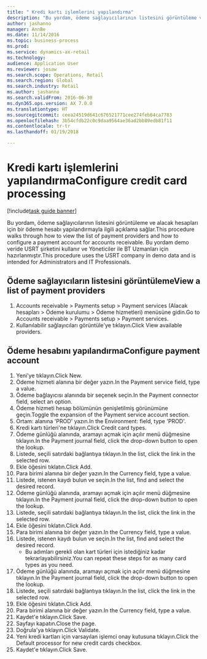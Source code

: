 ```yaml
--- 
title: " Kredi kartı işlemlerini yapılandırma"
description: "Bu yordam, ödeme sağlayıcılarının listesini görüntüleme ve alacak hesapları için bir ödeme hesabı yapılandırmayla ilgili açıklama sağlar."
author: jashanno
manager: AnnBe
ms.date: 11/14/2016
ms.topic: business-process
ms.prod: 
ms.service: dynamics-ax-retail
ms.technology: 
audience: Application User
ms.reviewer: josaw
ms.search.scope: Operations, Retail
ms.search.region: Global
ms.search.industry: Retail
ms.author: jashanno
ms.search.validFrom: 2016-06-30
ms.dyn365.ops.version: AX 7.0.0
ms.translationtype: HT
ms.sourcegitcommit: ceea24519d641c676521771cee274feb64ca7783
ms.openlocfilehash: 3b54cfdb22c0c9daa9564ae36ad2bb89edb81f11
ms.contentlocale: tr-tr
ms.lasthandoff: 01/19/2018

---
```

# <a name="configure-credit-card-processing"></a><span data-ttu-id="c220b-103"> Kredi kartı işlemlerini yapılandırma</span><span class="sxs-lookup"><span data-stu-id="c220b-103">Configure credit card processing</span></span>

[!include[task guide banner](../includes/task-guide-banner.md)]

<span data-ttu-id="c220b-104">Bu yordam, ödeme sağlayıcılarının listesini görüntüleme ve alacak hesapları için bir ödeme hesabı yapılandırmayla ilgili açıklama sağlar.</span><span class="sxs-lookup"><span data-stu-id="c220b-104">This procedure walks through how to view the list of payment providers and how to configure a payment account for accounts receivable.</span></span> <span data-ttu-id="c220b-105">Bu yordam demo veride USRT şirketini kullanır ve Yöneticiler ile BT Uzmanları için hazırlanmıştır.</span><span class="sxs-lookup"><span data-stu-id="c220b-105">This procedure uses the USRT company in demo data and is intended for Administrators and IT Professionals.</span></span>


## <a name="view-a-list-of-payment-providers"></a><span data-ttu-id="c220b-106">Ödeme sağlayıcıların listesini görüntüleme</span><span class="sxs-lookup"><span data-stu-id="c220b-106">View a list of payment providers</span></span>
1. <span data-ttu-id="c220b-107">Accounts receivable > Payments setup > Payment services (Alacak hesapları > Ödeme kurulumu > Ödeme hizmetleri) menüsüne gidin.</span><span class="sxs-lookup"><span data-stu-id="c220b-107">Go to Accounts receivable > Payments setup > Payment services.</span></span>
2. <span data-ttu-id="c220b-108">Kullanılabilir sağlayıcıları görüntüle'ye tıklayın.</span><span class="sxs-lookup"><span data-stu-id="c220b-108">Click View available providers.</span></span>

## <a name="configure-payment-account"></a><span data-ttu-id="c220b-109">Ödeme hesabını yapılandırma</span><span class="sxs-lookup"><span data-stu-id="c220b-109">Configure payment account</span></span>
1. <span data-ttu-id="c220b-110">Yeni'ye tıklayın.</span><span class="sxs-lookup"><span data-stu-id="c220b-110">Click New.</span></span>
2. <span data-ttu-id="c220b-111">Ödeme hizmeti alanına bir değer yazın.</span><span class="sxs-lookup"><span data-stu-id="c220b-111">In the Payment service field, type a value.</span></span>
3. <span data-ttu-id="c220b-112">Ödeme bağlayıcısı alanında bir seçenek seçin.</span><span class="sxs-lookup"><span data-stu-id="c220b-112">In the Payment connector field, select an option.</span></span>
4. <span data-ttu-id="c220b-113">Ödeme hizmeti hesap bölümünün genişletilmiş görünümüne geçin.</span><span class="sxs-lookup"><span data-stu-id="c220b-113">Toggle the expansion of the Payment service account section.</span></span>
5. <span data-ttu-id="c220b-114">Ortam: alanına 'PROD' yazın.</span><span class="sxs-lookup"><span data-stu-id="c220b-114">In the Environment: field, type 'PROD'.</span></span>
6. <span data-ttu-id="c220b-115">Kredi kartı türleri'ne tıklayın.</span><span class="sxs-lookup"><span data-stu-id="c220b-115">Click Credit card types.</span></span>
7. <span data-ttu-id="c220b-116">Ödeme günlüğü alanında, aramayı açmak için açılır menü düğmesine tıklayın.</span><span class="sxs-lookup"><span data-stu-id="c220b-116">In the Payment journal field, click the drop-down button to open the lookup.</span></span>
8. <span data-ttu-id="c220b-117">Listede, seçili satırdaki bağlantıya tıklayın.</span><span class="sxs-lookup"><span data-stu-id="c220b-117">In the list, click the link in the selected row.</span></span>
9. <span data-ttu-id="c220b-118">Ekle öğesini tıklatın.</span><span class="sxs-lookup"><span data-stu-id="c220b-118">Click Add.</span></span>
10. <span data-ttu-id="c220b-119">Para birimi alanına bir değer yazın.</span><span class="sxs-lookup"><span data-stu-id="c220b-119">In the Currency field, type a value.</span></span>
11. <span data-ttu-id="c220b-120">Listede, istenen kaydı bulun ve seçin.</span><span class="sxs-lookup"><span data-stu-id="c220b-120">In the list, find and select the desired record.</span></span>
12. <span data-ttu-id="c220b-121">Ödeme günlüğü alanında, aramayı açmak için açılır menü düğmesine tıklayın.</span><span class="sxs-lookup"><span data-stu-id="c220b-121">In the Payment journal field, click the drop-down button to open the lookup.</span></span>
13. <span data-ttu-id="c220b-122">Listede, seçili satırdaki bağlantıya tıklayın.</span><span class="sxs-lookup"><span data-stu-id="c220b-122">In the list, click the link in the selected row.</span></span>
14. <span data-ttu-id="c220b-123">Ekle öğesini tıklatın.</span><span class="sxs-lookup"><span data-stu-id="c220b-123">Click Add.</span></span>
15. <span data-ttu-id="c220b-124">Para birimi alanına bir değer yazın.</span><span class="sxs-lookup"><span data-stu-id="c220b-124">In the Currency field, type a value.</span></span>
16. <span data-ttu-id="c220b-125">Listede, istenen kaydı bulun ve seçin.</span><span class="sxs-lookup"><span data-stu-id="c220b-125">In the list, find and select the desired record.</span></span>
    * <span data-ttu-id="c220b-126">Bu adımları gerekli olan kart türleri için istediğiniz kadar tekrarlayabilirsiniz.</span><span class="sxs-lookup"><span data-stu-id="c220b-126">You can repeat these steps for as many card types as you need.</span></span>  
17. <span data-ttu-id="c220b-127">Ödeme günlüğü alanında, aramayı açmak için açılır menü düğmesine tıklayın.</span><span class="sxs-lookup"><span data-stu-id="c220b-127">In the Payment journal field, click the drop-down button to open the lookup.</span></span>
18. <span data-ttu-id="c220b-128">Listede, seçili satırdaki bağlantıya tıklayın.</span><span class="sxs-lookup"><span data-stu-id="c220b-128">In the list, click the link in the selected row.</span></span>
19. <span data-ttu-id="c220b-129">Ekle öğesini tıklatın.</span><span class="sxs-lookup"><span data-stu-id="c220b-129">Click Add.</span></span>
20. <span data-ttu-id="c220b-130">Para birimi alanına bir değer yazın.</span><span class="sxs-lookup"><span data-stu-id="c220b-130">In the Currency field, type a value.</span></span>
21. <span data-ttu-id="c220b-131">Kaydet'e tıklayın.</span><span class="sxs-lookup"><span data-stu-id="c220b-131">Click Save.</span></span>
22. <span data-ttu-id="c220b-132">Sayfayı kapatın.</span><span class="sxs-lookup"><span data-stu-id="c220b-132">Close the page.</span></span>
23. <span data-ttu-id="c220b-133">Doğrula'ya tıklayın.</span><span class="sxs-lookup"><span data-stu-id="c220b-133">Click Validate.</span></span>
24. <span data-ttu-id="c220b-134">Yeni kredi kartları için varsayılan işlemci onay kutusuna tıklayın.</span><span class="sxs-lookup"><span data-stu-id="c220b-134">Click the Default processor for new credit cards checkbox.</span></span>
25. <span data-ttu-id="c220b-135">Kaydet'e tıklayın.</span><span class="sxs-lookup"><span data-stu-id="c220b-135">Click Save.</span></span>


